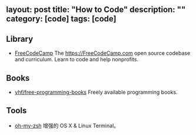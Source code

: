 layout: post
title: "How to Code"
description: ""
category: [code]
tags: [code]
---

## Library

- [FreeCodeCamp](https://github.com/FreeCodeCamp/FreeCodeCamp) The https://FreeCodeCamp.com open source codebase and curriculum. Learn to code and help nonprofits.

## Books

- [vhf/free-programming-books](https://github.com/vhf/free-programming-books) Freely available programming books.

## Tools

- [oh-my-zsh](https://github.com/robbyrussell/oh-my-zsh) 增强的 OS X & Linux Terminal。
